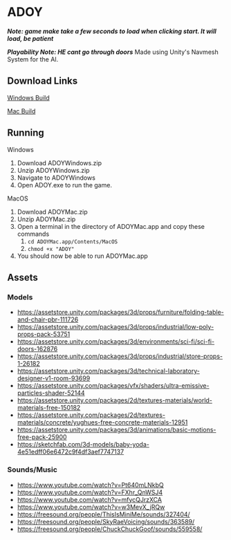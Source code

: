 # ADOY

***Note: game make take a few seconds to load when clicking start. It will load, be patient***

***Playability Note: HE cant go through doors***
Made using Unity's Navmesh System for the AI.

## Download Links

[Windows Build](https://drive.google.com/file/d/1j6Uv8dwYO-FzfvAZFKC4gavoRtG3IyY4/view?usp=sharing)

[Mac Build](https://drive.google.com/file/d/1KZLT0uqUw0G421zL9pO5DwgQK5hxSpyA/view?usp=sharing)

## Running

Windows

1. Download ADOYWindows.zip
2. Unzip ADOYWindows.zip
3. Navigate to ADOYWindows
4. Open ADOY.exe to run the game.

MacOS

1. Download ADOYMac.zip
2. Unzip ADOYMac.zip
3. Open a terminal in the directory of ADOYMac.app and copy these commands
    1. `cd ADOYMac.app/Contents/MacOS`
    2. `chmod +x "ADOY"`
4. You should now be able to run ADOYMac.app

## Assets

### Models
- https://assetstore.unity.com/packages/3d/props/furniture/folding-table-and-chair-pbr-111726
- https://assetstore.unity.com/packages/3d/props/industrial/low-poly-props-pack-53751
- https://assetstore.unity.com/packages/3d/environments/sci-fi/sci-fi-doors-162876
- https://assetstore.unity.com/packages/3d/props/industrial/store-props-1-26182
- https://assetstore.unity.com/packages/3d/technical-laboratory-designer-v1-room-93699
- https://assetstore.unity.com/packages/vfx/shaders/ultra-emissive-particles-shader-52144
- https://assetstore.unity.com/packages/2d/textures-materials/world-materials-free-150182
- https://assetstore.unity.com/packages/2d/textures-materials/concrete/yughues-free-concrete-materials-12951
- https://assetstore.unity.com/packages/3d/animations/basic-motions-free-pack-25900
- https://sketchfab.com/3d-models/baby-yoda-4e51edff06e6472c9f4df3aef7747137

### Sounds/Music
- https://www.youtube.com/watch?v=Pt640mLNkbQ
- https://www.youtube.com/watch?v=FXhr_QnWSJ4
- https://www.youtube.com/watch?v=mfycQJrzXCA
- https://www.youtube.com/watch?v=w3MevX_jRQw
- https://freesound.org/people/ThisIsMiniMe/sounds/327404/
- https://freesound.org/people/SkyRaeVoicing/sounds/363589/
- https://freesound.org/people/ChuckChuckGoof/sounds/559558/
